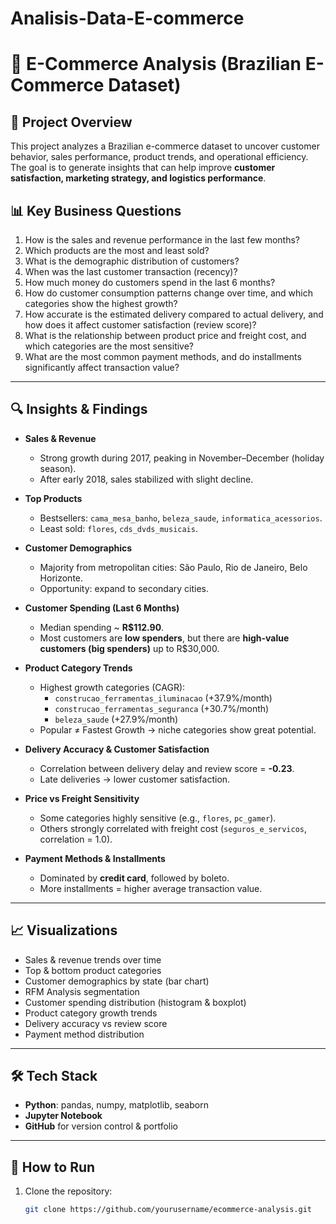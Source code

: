 # Analisis-Data-E-commerce
# 🛒 E-Commerce Analysis (Brazilian E-Commerce Dataset)

## 📌 Project Overview
This project analyzes a Brazilian e-commerce dataset to uncover customer behavior, sales performance, product trends, and operational efficiency. The goal is to generate insights that can help improve **customer satisfaction, marketing strategy, and logistics performance**.

## 📊 Key Business Questions
1. How is the sales and revenue performance in the last few months?
2. Which products are the most and least sold?
3. What is the demographic distribution of customers?
4. When was the last customer transaction (recency)?
5. How much money do customers spend in the last 6 months?
6. How do customer consumption patterns change over time, and which categories show the highest growth?
7. How accurate is the estimated delivery compared to actual delivery, and how does it affect customer satisfaction (review score)?
8. What is the relationship between product price and freight cost, and which categories are the most sensitive?
9. What are the most common payment methods, and do installments significantly affect transaction value?

---

## 🔍 Insights & Findings
- **Sales & Revenue**  
  - Strong growth during 2017, peaking in November–December (holiday season).  
  - After early 2018, sales stabilized with slight decline.

- **Top Products**  
  - Bestsellers: `cama_mesa_banho`, `beleza_saude`, `informatica_acessorios`.  
  - Least sold: `flores`, `cds_dvds_musicais`.  

- **Customer Demographics**  
  - Majority from metropolitan cities: São Paulo, Rio de Janeiro, Belo Horizonte.  
  - Opportunity: expand to secondary cities.  

- **Customer Spending (Last 6 Months)**  
  - Median spending ~ **R$112.90**.  
  - Most customers are **low spenders**, but there are **high-value customers (big spenders)** up to R$30,000.  

- **Product Category Trends**  
  - Highest growth categories (CAGR):  
    - `construcao_ferramentas_iluminacao` (+37.9%/month)  
    - `construcao_ferramentas_seguranca` (+30.7%/month)  
    - `beleza_saude` (+27.9%/month)  
  - Popular ≠ Fastest Growth → niche categories show great potential.

- **Delivery Accuracy & Customer Satisfaction**  
  - Correlation between delivery delay and review score = **-0.23**.  
  - Late deliveries → lower customer satisfaction.  

- **Price vs Freight Sensitivity**  
  - Some categories highly sensitive (e.g., `flores`, `pc_gamer`).  
  - Others strongly correlated with freight cost (`seguros_e_servicos`, correlation = 1.0).  

- **Payment Methods & Installments**  
  - Dominated by **credit card**, followed by boleto.  
  - More installments = higher average transaction value.  

---

## 📈 Visualizations
- Sales & revenue trends over time  
- Top & bottom product categories  
- Customer demographics by state (bar chart)  
- RFM Analysis segmentation  
- Customer spending distribution (histogram & boxplot)  
- Product category growth trends  
- Delivery accuracy vs review score  
- Payment method distribution  

---

## 🛠 Tech Stack
- **Python**: pandas, numpy, matplotlib, seaborn  
- **Jupyter Notebook**  
- **GitHub** for version control & portfolio  

---

## 🚀 How to Run
1. Clone the repository:
   ```bash
   git clone https://github.com/yourusername/ecommerce-analysis.git
